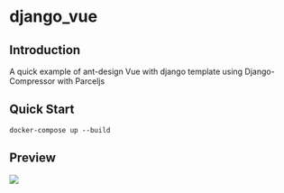 # django_vue

## Introduction
A quick example of ant-design Vue with django template using Django-Compressor with Parceljs

## Quick Start
```docker-compose up --build```

## Preview
<img src="frontend/Screenshot_2019-11-05%20Vue%20Django%20Testing.png">

